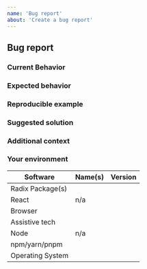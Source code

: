 ```yaml
---
name: 'Bug report'
about: 'Create a bug report'
---
```


## Bug report

### Current Behavior

<!-- If applicable, add screenshots/videos to help explain the problem. -->

### Expected behavior

<!-- A clear and concise description of what you expected to happen. -->

### Reproducible example

<!-- A screenshot image or video goes a long way in helping us reproduce the problem. -->

### Suggested solution

<!-- How could we solve this bug? What changes would need to made? -->

### Additional context

<!-- Add any other context about the problem here.  -->

### Your environment

<!-- Very important for us to help you debug. Please fill this out! -->

| Software         | Name(s) | Version |
| ---------------- | ------- | ------- |
| Radix Package(s) |         |         |
| React            | n/a     |         |
| Browser          |         |         |
| Assistive tech   |         |         |
| Node             | n/a     |         |
| npm/yarn/pnpm    |         |         |
| Operating System |         |         |
